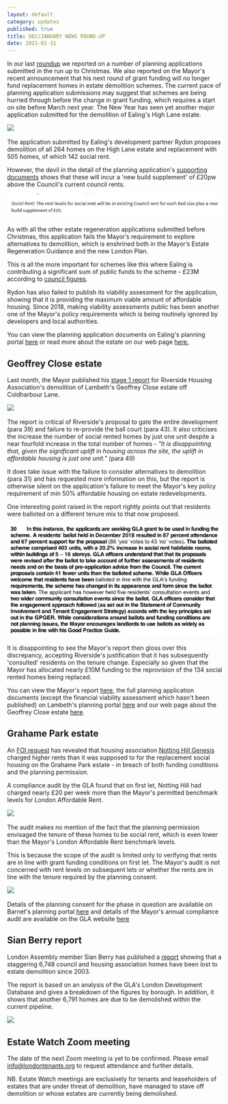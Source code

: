 ```yaml
---
layout: default
category: updates
published: true 
title: DEC/JANUARY NEWS ROUND-UP
date: 2021-01-31
---
```

In our last [roundup](https://estatewatch.london/november-news-roundup/) we reported on a number of planning applications submitted in the run up to Christmas. We also reported on the Mayor's recent announcement that his next round of grant funding will no longer fund replacement homes in estate demolition schemes. The current pace of planning application submissions may suggest that schemes are being hurried through before the change in grant funding, which requires a start on site before March next year. The New Year has seen yet another major application submitted for the demolition of Ealing's High Lane estate.

<img src="https://estatewatch.london/images/highlane3.jpg" class="img-fluid rounded img-thumbnail">

The application submitted by Ealing's development partner Rydon proposes demolition of all 264 homes on the High Lane estate and replacement with 505 homes, of which 142 social rent.

However, the devil in the detail of the planning application's [supporting documents](https://pam.ealing.gov.uk/online-applications/files/215D963AA11B3A1D76601F0EF5101378/pdf/210009OUT-2020.12.17_FINAL_AFFORDABLE_HOUSING_STATEMENT-3542754.pdf) shows that these will incur a 'new build supplement' of £20pw above the Council's current council rents. 

<img src="/images/highlanesr.png" class="img-fluid rounded img-thumbnail">

As with all the other estate regeneration applications submitted before Christmas, this application fails the Mayor’s requirement to explore alternatives to demolition, which is enshrined both in the Mayor’s Estate Regeneration Guidance and the new London Plan.

This is all the more important for schemes like this where Ealing is contributing a significant sum of public funds to the scheme - £23M according to [council figures](https://ealing.cmis.uk.com/ealing/Document.ashx?czJKcaeAi5tUFL1DTL2UE4zNRBcoShgo=T29KJkkv6%2B%2FEOf%2F4pv0XwtQAUSiI7enW%2FlmOaGncZVyUQOQgHSXqXw%3D%3D&rUzwRPf%2BZ3zd4E7Ikn8Lyw%3D%3D=pwRE6AGJFLDNlh225F5QMaQWCtPHwdhUfCZ%2FLUQzgA2uL5jNRG4jdQ%3D%3D&mCTIbCubSFfXsDGW9IXnlg%3D%3D=hFflUdN3100%3D&kCx1AnS9%2FpWZQ40DXFvdEw%3D%3D=hFflUdN3100%3D&uJovDxwdjMPoYv%2BAJvYtyA%3D%3D=ctNJFf55vVA%3D&FgPlIEJYlotS%2BYGoBi5olA%3D%3D=NHdURQburHA%3D&d9Qjj0ag1Pd993jsyOJqFvmyB7X0CSQK=ctNJFf55vVA%3D&WGewmoAfeNR9xqBux0r1Q8Za60lavYmz=ctNJFf55vVA%3D&WGewmoAfeNQ16B2MHuCpMRKZMwaG1PaO=ctNJFf55vVA%3D).

Rydon has also failed to publish its viability assessment for the application, showing that it is providing the maximum viable amount of affordable housing. Since 2018, making viability assessments public has been another one of the Mayor's policy requirements which is being routinely ignored by developers and local authorities.

You can view the planning application documents on Ealing's planning portal [here](https://pam.ealing.gov.uk/online-applications/applicationDetails.do?activeTab=documents&keyVal=QMEOPIJM0GW00) or read more about the estate on our web page [here.](https://estatewatch.london/estates/ealing/highlane/)

## Geoffrey Close estate
Last month, the Mayor published his [stage 1 report](https://gla.force.com/pr/s/planning-application/a0i4J000002TXIGQA4/20206691?tabset-c2f3b=2) for Riverside Housing Association's demolition of Lambeth's Geoffrey Close estate off Coldharbour Lane.

<img src="https://estatewatch.london/images/cle8.jpg" class="img-fluid rounded img-thumbnail">

The report is critical of Riverside's proposal to gate the entire development (para 39) and failure to re-provide the ball court (para 43). It also criticises the increase the number of social rented homes by just one unit despite a near fourfold increase in the total number of homes - _"It is disappointing that, given the significant uplift in housing across the site, the uplift in affordable housing is just one unit."_ (para 49) 

It does take issue with the failure to consider alternatives to demolition (para 31) and has requested more information on this, but the report is otherwise silent on the application's failure to meet the Mayor's key policy requirement of min 50% affordable housing on estate redevelopments. 

One interesting point raised in the report rightly points out that residents were balloted on a different tenure mix to that now proposed. 

<img src="/images/gclosestage1.png" class="img-fluid rounded img-thumbnail">

It is disappointing to see the Mayor's report then gloss over this discrepancy, accepting Riverside's justification that it has subsequently 'consulted' residents on the tenure change. Especially so given that the Mayor has allocated nearly £10M funding to the reprovision of the 134 social rented homes being replaced.  

You can view the Mayor's report [here](https://gla.force.com/pr/s/planning-application/a0i4J000002TXIGQA4/20206691?tabset-c2f3b=2), the full planning application documents (except the financial viability assessment which hasn't been published) on Lambeth's planning portal [here](https://planning.lambeth.gov.uk/online-applications/applicationDetails.do?activeTab=documents&keyVal=QHD9R4BO08M00) and our web page about the Geoffrey Close estate [here](https://estatewatch.london/estates/lambeth/geoffreyclose/).

## Grahame Park estate
An [FOI request](https://www.whatdotheyknow.com/request/affordable_housing_funding_annua) has revealed that housing association [Notting Hill Genesis](https://www.nhg.org.uk) charged higher rents than it was supposed to for the replacement social housing on the Grahame Park estate - in breach of both funding conditions and the planning permission.

A compliance audit by the GLA found that on first let, Notting Hill had charged nearly £20 per week more than the Mayor's permitted benchmark levels for London Affordable Rent. 

<img src="http://35percent.org/img/gparkaudit2.png" class="img-fluid rounded img-thumbnail">  

The audit makes no mention of the fact that the planning permission envisaged the tenure of these homes to be social rent, which is even lower than the Mayor's London Affordable Rent benchmark levels. 

This is because the scope of the audit is limited only to verifying that rents are in line with grant funding conditions on first let. The Mayor's audit is not concerned with rent levels on subsequent lets or whether the rents are in line with the tenure required by the planning consent. 

<img src="http://35percent.org/img/glachecklist.jpg" class="img-fluid rounded img-thumbnail">

Details of the planning consent for the phase in question are available on Barnet's planning portal [here](https://publicaccess.barnet.gov.uk/online-applications/applicationDetails.do?activeTab=documents&keyVal=NEVAH5JIFWV00) and details of the Mayor's annual compliance audit are available on the GLA website [here](https://www.london.gov.uk/sites/default/files/11_gla_cfg_section_9._compliance_audit_-_august_2020.pdf)

## Sian Berry report
London Assembly member Sian Berry has published a [report](https://www.sianberry.london/news/housing/13500-lost-and-counting-we-cant-go-on-knocking-down-council-homes/) showing that a staggering 6,748 council and housing association homes have been lost to estate demolition since 2003. 

The report is based on an analysis of the GLA's London Development Database and gives a breakdown of the figures by borough. In addition, it shows that another 6,791 homes are due to be demolished within the current pipeline.  

<img src="https://www.sianberry.london/wp-content/uploads/2021/01/Total_2020.png" class="img-fluid rounded img-thumbnail">

## Estate Watch Zoom meeting
The date of the next Zoom meeting is yet to be confirmed. Please email info@londontenants.org to request attendance and further details.

NB. Estate Watch meetings are exclusively for tenants and leaseholders of estates that are under threat of demolition, have managed to stave off demolition or whose estates are currently being demolished.




<meta name="twitter:card" content="summary" />
<meta name="twitter:site" content="@LondonTenants" />
<meta name="twitter:creator" content="@justspace7" />
<meta property="og:url" content="https://estatewatch.london/january-news-roundup/" />
<meta property="og:title" content="Estate Watch news roundup - Dec/January" />
<meta property="og:description" content="More estate demolitions being rushed through the Mayor's funding changes come into effect." />
<meta property="og:image" content="https://estatewatch.london/images/highlanecle.png" />
